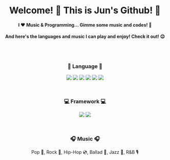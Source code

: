 <h1 align="center"> Welcome! 👋  This is Jun's Github! 🎉 </h1>
<h4 align="center">I ❤ Music & Programming... Gimme some music and codes! 🤩</h4>
<h4 align="center">And here's the languages and music I can play and enjoy! Check it out! 😉</h4>
<br>
<h1 align="center"></h1>
<h3 align="center">📄 Language 📄</h3>
<p align="center">
  <img src="https://img.shields.io/badge/Python-3776AB?style=flat-square&logo=Python&logoColor=white"/> <img src="https://img.shields.io/badge/C-A8B9CC?style=flat-square&logo=C&logoColor=black"/> <img src="https://img.shields.io/badge/C++-00599C?style=flat-square&logo=C%2B%2B&logoColor=white"/> <img src="https://img.shields.io/badge/Java-007396?style=flat-square&logo=Java&logoColor=white"/> <img src="https://img.shields.io/badge/JavaScript-F7DF1E?style=flat-square&logo=JavaScript&logoColor=black"/> <img src="https://img.shields.io/badge/jQuery-0769AD?style=flat-square&logo=jQuery&logoColor=white"/>
</p>
<br>
<h3 align="center">💻 Framework 💻</h3>
<p align="center">
  <img src="https://img.shields.io/badge/Djago-092E20?style=flat-square&logo=Djago&logoColor=white"/> <img src="https://img.shields.io/badge/Bootstrap-7952B3?style=flat-square&logo=Bootstrap&logoColor=white"/>
</p>
<br>
<h3 align="center">🎧 Music 🎧</h3>
<p align="center">
  Pop 🎵, Rock 🎸, Hip-Hop 💿, Ballad 🎹, Jazz 🎺, R&B 🎙
</p>
